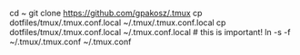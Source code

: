 cd ~
git clone https://github.com/gpakosz/.tmux
cp dotfiles/tmux/.tmux.conf.local ~/.tmux/.tmux.conf.local
cp dotfiles/tmux/.tmux.conf.local ~/.tmux.conf.local # this is important!
ln -s -f ~/.tmux/.tmux.conf ~/.tmux.conf
